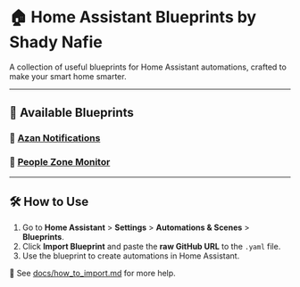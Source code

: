 # 🏠 Home Assistant Blueprints by Shady Nafie

A collection of useful blueprints for Home Assistant automations, crafted to make your smart home smarter.

---

## 📜 Available Blueprints

### 🕌 [Azan Notifications](./blueprints/automation/smarttecharabic/azan-notifications/README.md)
### 👥 [People Zone Monitor](./blueprints/automation/smarttecharabic/people-tracking/README.md)

---

## 🛠 How to Use

1. Go to **Home Assistant** > **Settings** > **Automations & Scenes** > **Blueprints**.
2. Click **Import Blueprint** and paste the **raw GitHub URL** to the `.yaml` file.
3. Use the blueprint to create automations in Home Assistant.

📘 See [docs/how_to_import.md](./docs/how_to_import.md) for more help.

